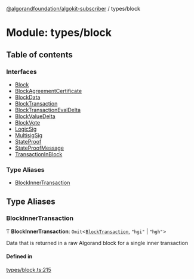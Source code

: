 [@algorandfoundation/algokit-subscriber](../README.md) / types/block

# Module: types/block

## Table of contents

### Interfaces

- [Block](../interfaces/types_block.Block.md)
- [BlockAgreementCertificate](../interfaces/types_block.BlockAgreementCertificate.md)
- [BlockData](../interfaces/types_block.BlockData.md)
- [BlockTransaction](../interfaces/types_block.BlockTransaction.md)
- [BlockTransactionEvalDelta](../interfaces/types_block.BlockTransactionEvalDelta.md)
- [BlockValueDelta](../interfaces/types_block.BlockValueDelta.md)
- [BlockVote](../interfaces/types_block.BlockVote.md)
- [LogicSig](../interfaces/types_block.LogicSig.md)
- [MultisigSig](../interfaces/types_block.MultisigSig.md)
- [StateProof](../interfaces/types_block.StateProof.md)
- [StateProofMessage](../interfaces/types_block.StateProofMessage.md)
- [TransactionInBlock](../interfaces/types_block.TransactionInBlock.md)

### Type Aliases

- [BlockInnerTransaction](types_block.md#blockinnertransaction)

## Type Aliases

### BlockInnerTransaction

Ƭ **BlockInnerTransaction**: `Omit`\<[`BlockTransaction`](../interfaces/types_block.BlockTransaction.md), ``"hgi"`` \| ``"hgh"``\>

Data that is returned in a raw Algorand block for a single inner transaction

#### Defined in

[types/block.ts:215](https://github.com/algorandfoundation/algokit-subscriber-ts/blob/main/src/types/block.ts#L215)
